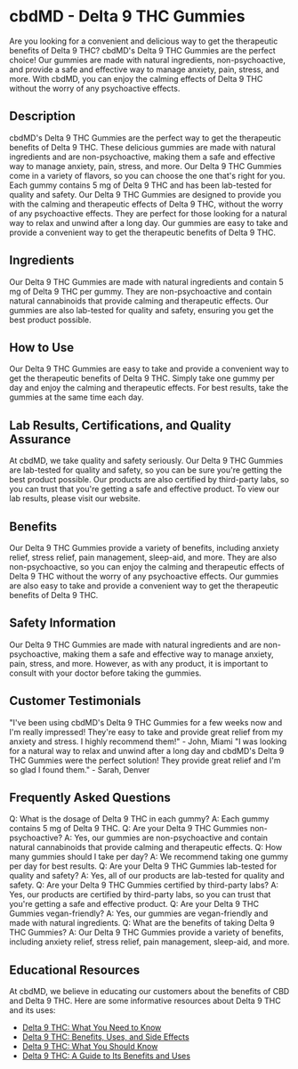 # cbdMD - Delta 9 THC Gummies
Are you looking for a convenient and delicious way to get the therapeutic benefits of Delta 9 THC? cbdMD's Delta 9 THC Gummies are the perfect choice! Our gummies are made with natural ingredients, non-psychoactive, and provide a safe and effective way to manage anxiety, pain, stress, and more. With cbdMD, you can enjoy the calming effects of Delta 9 THC without the worry of any psychoactive effects.
## Description
cbdMD's Delta 9 THC Gummies are the perfect way to get the therapeutic benefits of Delta 9 THC. These delicious gummies are made with natural ingredients and are non-psychoactive, making them a safe and effective way to manage anxiety, pain, stress, and more. Our Delta 9 THC Gummies come in a variety of flavors, so you can choose the one that's right for you. Each gummy contains 5 mg of Delta 9 THC and has been lab-tested for quality and safety.
Our Delta 9 THC Gummies are designed to provide you with the calming and therapeutic effects of Delta 9 THC, without the worry of any psychoactive effects. They are perfect for those looking for a natural way to relax and unwind after a long day. Our gummies are easy to take and provide a convenient way to get the therapeutic benefits of Delta 9 THC.
## Ingredients
Our Delta 9 THC Gummies are made with natural ingredients and contain 5 mg of Delta 9 THC per gummy. They are non-psychoactive and contain natural cannabinoids that provide calming and therapeutic effects. Our gummies are also lab-tested for quality and safety, ensuring you get the best product possible.
## How to Use
Our Delta 9 THC Gummies are easy to take and provide a convenient way to get the therapeutic benefits of Delta 9 THC. Simply take one gummy per day and enjoy the calming and therapeutic effects. For best results, take the gummies at the same time each day.
## Lab Results, Certifications, and Quality Assurance
At cbdMD, we take quality and safety seriously. Our Delta 9 THC Gummies are lab-tested for quality and safety, so you can be sure you're getting the best product possible. Our products are also certified by third-party labs, so you can trust that you're getting a safe and effective product. To view our lab results, please visit our website.
## Benefits
Our Delta 9 THC Gummies provide a variety of benefits, including anxiety relief, stress relief, pain management, sleep-aid, and more. They are also non-psychoactive, so you can enjoy the calming and therapeutic effects of Delta 9 THC without the worry of any psychoactive effects. Our gummies are also easy to take and provide a convenient way to get the therapeutic benefits of Delta 9 THC.
## Safety Information
Our Delta 9 THC Gummies are made with natural ingredients and are non-psychoactive, making them a safe and effective way to manage anxiety, pain, stress, and more. However, as with any product, it is important to consult with your doctor before taking the gummies.
## Customer Testimonials
"I've been using cbdMD's Delta 9 THC Gummies for a few weeks now and I'm really impressed! They're easy to take and provide great relief from my anxiety and stress. I highly recommend them!" - John, Miami
"I was looking for a natural way to relax and unwind after a long day and cbdMD's Delta 9 THC Gummies were the perfect solution! They provide great relief and I'm so glad I found them." - Sarah, Denver
## Frequently Asked Questions
Q: What is the dosage of Delta 9 THC in each gummy? 
A: Each gummy contains 5 mg of Delta 9 THC.
Q: Are your Delta 9 THC Gummies non-psychoactive? 
A: Yes, our gummies are non-psychoactive and contain natural cannabinoids that provide calming and therapeutic effects.
Q: How many gummies should I take per day? 
A: We recommend taking one gummy per day for best results.
Q: Are your Delta 9 THC Gummies lab-tested for quality and safety? 
A: Yes, all of our products are lab-tested for quality and safety.
Q: Are your Delta 9 THC Gummies certified by third-party labs? 
A: Yes, our products are certified by third-party labs, so you can trust that you're getting a safe and effective product.
Q: Are your Delta 9 THC Gummies vegan-friendly? 
A: Yes, our gummies are vegan-friendly and made with natural ingredients.
Q: What are the benefits of taking Delta 9 THC Gummies? 
A: Our Delta 9 THC Gummies provide a variety of benefits, including anxiety relief, stress relief, pain management, sleep-aid, and more.
## Educational Resources
At cbdMD, we believe in educating our customers about the benefits of CBD and Delta 9 THC. Here are some informative resources about Delta 9 THC and its uses: 
- [Delta 9 THC: What You Need to Know](https://www.healthline.com/health/delta-9-thc) 
- [Delta 9 THC: Benefits, Uses, and Side Effects](https://www.medicalnewstoday.com/articles/delta-9-thc) 
- [Delta 9 THC: What You Should Know](https://www.webmd.com/mental-health/addiction/delta-9-thc) 
- [Delta 9 THC: A Guide to Its Benefits and Uses](https://www.verywellmind.com/delta-9-thc-benefits-uses-side-effects-5075195)